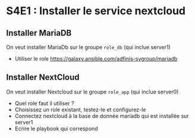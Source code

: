 
# S4E1 : Installer le service nextcloud

## Installer MariaDB

On veut installer MariaDb sur le groupe `role_db` (qui inclue server1)

* Utiliser le role https://galaxy.ansible.com/adfinis-sygroup/mariadb


## Installer NextCloud

On veut installer Nextcloud sur le groupe `role_app` (qui inclue server0)

* Quel role faut il utiliser ? 
* Choisissez un role existant, testez-le et configurez-le
* Connectez nextcloud à la base de donnée mariadb qui est installée sur server1
* Ecrire le playbook qui correspond

